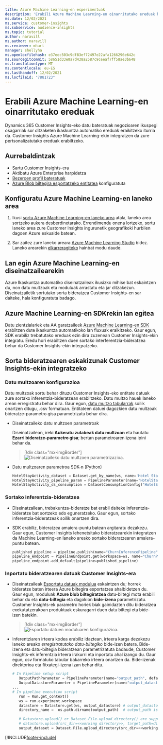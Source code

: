 ```yaml
---
title: Azure Machine Learning-en esperimentuak
description: 'Erabili Azure Machine Learning-en oinarritutako ereduak hemen: Dynamics 365 Customer Insights.'
ms.date: 12/02/2021
ms.service: customer-insights
ms.subservice: audience-insights
ms.topic: tutorial
author: naravill
ms.author: naravill
ms.reviewer: mhart
manager: shellyha
ms.openlocfilehash: e37eec503c9df83ef72497e22afa1266296e642c
ms.sourcegitcommit: 58651d33e0a7d438a2587c9ceeaf7ff58ae3b648
ms.translationtype: MT
ms.contentlocale: eu-ES
ms.lasthandoff: 12/02/2021
ms.locfileid: "7881723"
---
```

# <a name="use-azure-machine-learning-based-models"></a>Erabili Azure Machine Learning-en oinarritutako ereduak

Dynamics 365 Customer Insights-eko datu bateratuak negozioaren ikuspegi osagarriak sor ditzaketen ikaskuntza automatiko ereduak eraikitzeko iturria da. Customer Insights Azure Machine Learning-ekin integratzen da zure pertsonalizatutako ereduak erabiltzeko.

## <a name="prerequisites"></a>Aurrebaldintzak

- Sartu Customer Insights-era
- Aktibatu Azure Enterprise harpidetza
- [Bezeroen profil bateratuak](data-unification.md)
- [Azure Blob biltegira esportatzeko entitatea](export-azure-blob-storage.md) konfiguratuta

## <a name="set-up-azure-machine-learning-workspace"></a>Konfiguratu Azure Machine Learning-en laneko area

1. Ikusi [sortu Azure Machine Learning-en laneko area](/azure/machine-learning/concept-workspace#-create-a-workspace) atala, laneko area sortzeko aukera desberdinetarako. Errendimendu onena lortzeko, sortu laneko area zure Customer Insights ingurunetik geografikoki hurbilen dagoen Azure eskualde batean.

1. Sar zaitez zure laneko areara [Azure Machine Learning Studio](https://ml.azure.com/) bidez. Laneko arearekin [elkarreragiteko](/azure/machine-learning/concept-workspace#tools-for-workspace-interaction) hainbat modu daude.

## <a name="work-with-azure-machine-learning-designer"></a>Lan egin Azure Machine Learning-en diseinatzailearekin

Azure Ikaskuntza automatiko diseinatzaileak ikusizko mihise bat eskaintzen du, non datu multzoak eta moduluak arrastatu eta jar ditzakezun. Diseinatzailetik sortutako sorta bideratzea Customer Insights-en sar daiteke, hala konfiguratuta badago. 
   
## <a name="working-with-azure-machine-learning-sdk"></a>Azure Machine Learning-en SDKrekin lan egitea

Datu zientzialariek eta AA garatzaileek [Azure Machine Learning-en SDK](/python/api/overview/azure/ml/?preserve-view=true&view=azure-ml-py) erabiltzen dute ikaskuntza automatikoko lan fluxuak eraikitzeko. Gaur egun, SDK erabiliz trebatutako ereduak ezin dira zuzenean Customer Insights-ekin integratu. Eredu hori erabiltzen duen sortako interferentzia-bideratzea behar da Customer Insights-ekin integratzeko.

## <a name="batch-pipeline-requirements-to-integrate-with-customer-insights"></a>Sorta bideratzearen eskakizunak Customer Insights-ekin integratzeko

### <a name="dataset-configuration"></a>Datu multzoaren konfigurazioa

Datu multzoak sortu behar dituzu Customer Insights-eko entitate datuak zure sortako inferentzia-bideratzean erabiltzeko. Datu multzo hauek laneko arean erregistratu behar dira. Gaur egun, [datu multzo tabularrak](/azure/machine-learning/how-to-create-register-datasets#tabulardataset) soilik onartzen ditugu, .csv formatuan. Entitateen datuei dagozkien datu multzoak bideratze-parametro gisa parametrizatu behar dira.
   
* Diseinatzaileko datu multzoen parametroak
   
     Diseinatzailean, ireki **Aukeratu zutabeak datu multzoan** eta hautatu **Ezarri bideratze-parametro gisa**; bertan parametroaren izena ipini behar da.

     > [!div class="mx-imgBorder"]
     > ![Diseinatzaileko datu multzoen parametrizazioa.](media/intelligence-designer-dataset-parameters.png "Diseinatzaileko datu multzoen parametrizazioa")
   
* Datu multzoaren parametroa SDK-n (Python)
   
   ```python
   HotelStayActivity_dataset = Dataset.get_by_name(ws, name='Hotel Stay Activity Data')
   HotelStayActivity_pipeline_param = PipelineParameter(name="HotelStayActivity_pipeline_param", default_value=HotelStayActivity_dataset)
   HotelStayActivity_ds_consumption = DatasetConsumptionConfig("HotelStayActivity_dataset", HotelStayActivity_pipeline_param)
   ```

### <a name="batch-inference-pipeline"></a>Sortako inferentzia-bideratzea
  
* Diseinatzailean, trebakuntza-bideratze bat erabil daiteke inferentzia-bideratze bat sortzeko edo eguneratzeko. Gaur egun, sortako inferentzia-bideratzeak soilik onartzen dira.

* SDK erabiliz, bideratzea amaiera-puntu batean argitaratu dezakezu. Gaur egun, Customer Insights lehenetsitako bideratzearekin integratzen da Machine Learning-en laneko areako sortako bideratzearen amaiera-puntu batean.
   
   ```python
   published_pipeline = pipeline.publish(name="ChurnInferencePipeline", description="Published Churn Inference pipeline")
   pipeline_endpoint = PipelineEndpoint.get(workspace=ws, name="ChurnPipelineEndpoint") 
   pipeline_endpoint.add_default(pipeline=published_pipeline)
   ```

### <a name="import-pipeline-data-into-customer-insights"></a>Inportatu bideratzearen datuak Customer Insights-era

* Diseinatzaileak [Esportatu datuak modulua](/azure/machine-learning/algorithm-module-reference/export-data) eskaintzen du; horrek bideratze baten irteera Azure biltegira esportatzea ahalbidetzen du. Gaur egun, moduluak **Azure blob biltegiratzea** datu-biltegi mota erabili behar du eta **datu-biltegia** eta dagokion **bide-izena** parametrizatu. Customer Insights-ek parametro horiek biak gainidazten ditu bideratzea exekutatzerakoan produktuak eskuragarri duen datu biltegi eta bide-izen batekin.
   > [!div class="mx-imgBorder"]
   > ![Esportatu datuen moduluaren konfigurazioa.](media/intelligence-designer-importdata.png "Esportatu datuen moduluaren konfigurazioa")
   
* Inferentziaren irteera kodea erabiliz idaztean, irteera karga dezakezu laneko areako *erregistratutako datu-biltegiko* bide-izen batera. Bide-izena eta datu-biltegia bideratzean parametrizatuta badaude, Customer Insights-ek inferentzia irteera irakurri eta inportatu ahal izango du. Gaur egun, csv formatuko tabular bakarreko irteera onartzen da. Bide-izenak direktorioa eta fitxategi-izena izan behar ditu.

   ```python
   # In Pipeline setup script
      OutputPathParameter = PipelineParameter(name="output_path", default_value="HotelChurnOutput/HotelChurnOutput.csv")
      OutputDatastoreParameter = PipelineParameter(name="output_datastore", default_value="workspaceblobstore")
   ...
   # In pipeline execution script
      run = Run.get_context()
      ws = run.experiment.workspace
      datastore = Datastore.get(ws, output_datastore) # output_datastore is parameterized
      directory_name =  os.path.dirname(output_path)  # output_path is parameterized.
      
      # Datastore.upload() or Dataset.File.upload_directory() are supported methods to uplaod the data
      # datastore.upload(src_dir=<<working directory>>, target_path=directory_name, overwrite=False, show_progress=True)
      output_dataset = Dataset.File.upload_directory(src_dir=<<working directory>>, target = (datastore, directory_name)) # Remove trailing "/" from directory_name
   ```


[!INCLUDE[footer-include](../includes/footer-banner.md)]